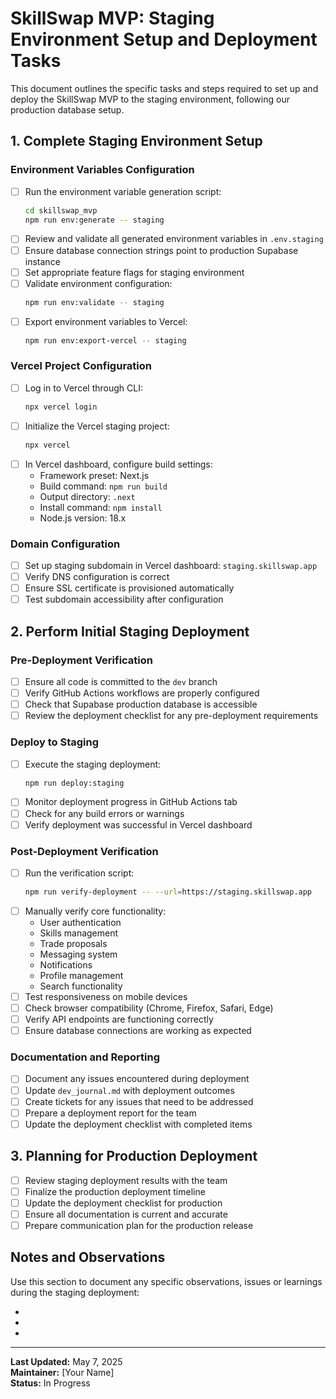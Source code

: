 # SkillSwap MVP: Staging Environment Setup and Deployment Tasks

This document outlines the specific tasks and steps required to set up and deploy the SkillSwap MVP to the staging environment, following our production database setup.

## 1. Complete Staging Environment Setup

### Environment Variables Configuration
- [ ] Run the environment variable generation script:
  ```bash
  cd skillswap_mvp
  npm run env:generate -- staging
  ```
- [ ] Review and validate all generated environment variables in `.env.staging`
- [ ] Ensure database connection strings point to production Supabase instance
- [ ] Set appropriate feature flags for staging environment
- [ ] Validate environment configuration:
  ```bash
  npm run env:validate -- staging
  ```
- [ ] Export environment variables to Vercel:
  ```bash
  npm run env:export-vercel -- staging
  ```

### Vercel Project Configuration
- [ ] Log in to Vercel through CLI:
  ```bash
  npx vercel login
  ```
- [ ] Initialize the Vercel staging project:
  ```bash
  npx vercel
  ```
- [ ] In Vercel dashboard, configure build settings:
  - Framework preset: Next.js
  - Build command: `npm run build`
  - Output directory: `.next`
  - Install command: `npm install`
  - Node.js version: 18.x

### Domain Configuration
- [ ] Set up staging subdomain in Vercel dashboard: `staging.skillswap.app`
- [ ] Verify DNS configuration is correct
- [ ] Ensure SSL certificate is provisioned automatically
- [ ] Test subdomain accessibility after configuration

## 2. Perform Initial Staging Deployment

### Pre-Deployment Verification
- [ ] Ensure all code is committed to the `dev` branch
- [ ] Verify GitHub Actions workflows are properly configured
- [ ] Check that Supabase production database is accessible
- [ ] Review the deployment checklist for any pre-deployment requirements

### Deploy to Staging
- [ ] Execute the staging deployment:
  ```bash
  npm run deploy:staging
  ```
- [ ] Monitor deployment progress in GitHub Actions tab
- [ ] Check for any build errors or warnings
- [ ] Verify deployment was successful in Vercel dashboard

### Post-Deployment Verification
- [ ] Run the verification script:
  ```bash
  npm run verify-deployment -- --url=https://staging.skillswap.app
  ```
- [ ] Manually verify core functionality:
  - User authentication
  - Skills management
  - Trade proposals
  - Messaging system
  - Notifications
  - Profile management
  - Search functionality
- [ ] Test responsiveness on mobile devices
- [ ] Check browser compatibility (Chrome, Firefox, Safari, Edge)
- [ ] Verify API endpoints are functioning correctly
- [ ] Ensure database connections are working as expected

### Documentation and Reporting
- [ ] Document any issues encountered during deployment
- [ ] Update `dev_journal.md` with deployment outcomes
- [ ] Create tickets for any issues that need to be addressed
- [ ] Prepare a deployment report for the team
- [ ] Update the deployment checklist with completed items

## 3. Planning for Production Deployment

- [ ] Review staging deployment results with the team
- [ ] Finalize the production deployment timeline
- [ ] Update the deployment checklist for production
- [ ] Ensure all documentation is current and accurate
- [ ] Prepare communication plan for the production release

## Notes and Observations

Use this section to document any specific observations, issues or learnings during the staging deployment:

-
-
-

---

**Last Updated:** May 7, 2025  
**Maintainer:** [Your Name]  
**Status:** In Progress
